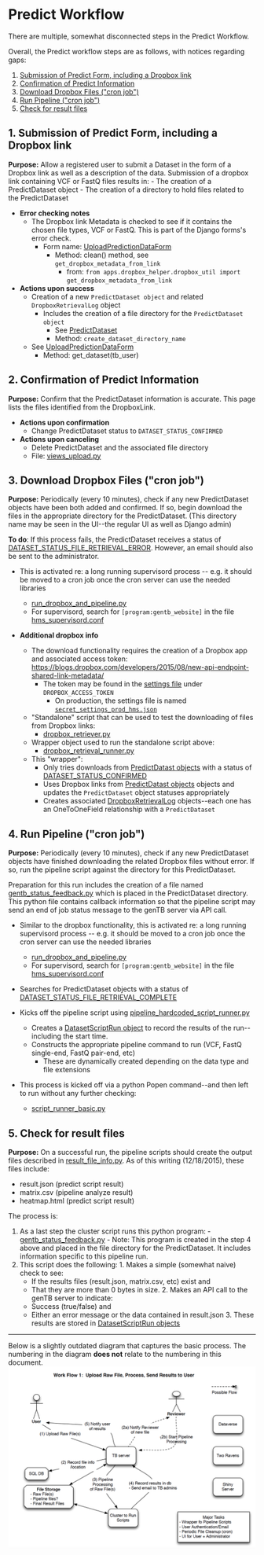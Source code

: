 # Predict Workflow

There are multiple, somewhat disconnected steps in the Predict Workflow.

Overall, the Predict workflow steps are as follows, with notices regarding gaps:

  1. [Submission of Predict Form, including a Dropbox link](#1-submission-of-predict-form-including-a-dropbox-link)
  2. [Confirmation of Predict Information](#2-confirmation-of-predict-information)
  3. [Download Dropbox Files ("cron job")](#3-download-dropbox-files-cron-job)
  4. [Run Pipeline ("cron job")](#4-run-pipeline-cron-job)
  5. [Check for result files](#5-check-for-result-files)


## 1. Submission of Predict Form, including a Dropbox link

**Purpose:** Allow a registered user to submit a Dataset in the form of a Dropbox link as well as a description of the data.  Submission of a dropbox link containing VCF or FastQ files results in:
    - The creation of a PredictDataset object
    - The creation of a directory to hold files related to the PredictDataset

- **Error checking notes**
  - The Dropbox link Metadata is checked to see if it contains
    the chosen file types, VCF or FastQ. This is part of the Django forms's
    error check.
    - Form name: [UploadPredictionDataForm](../gentb_website/tb_website/apps/predict/forms.py#L47)
       - Method: clean() method, see ```get_dropbox_metadata_from_link```
         - from: ```from apps.dropbox_helper.dropbox_util import get_dropbox_metadata_from_link```
- **Actions upon success**
  - Creation of a new ```PredictDataset object``` and related ```DropboxRetrievalLog``` object
    - Includes the creation of a file directory for the ```PredictDataset object```
        - See [PredictDataset](../gentb_website/tb_website/apps/predict/models.py)
        - Method: ```create_dataset_directory_name```
  - See [UploadPredictionDataForm](../gentb_website/tb_website/apps/predict/forms.py)
    - Method: get_dataset(tb_user)

## 2. Confirmation of Predict Information

**Purpose:** Confirm that the PredictDataset information is accurate.  This page lists the files identified from the DropboxLink.

 - **Actions upon confirmation**
    - Change PredictDataset status to ```DATASET_STATUS_CONFIRMED```
 - **Actions upon canceling**
    - Delete PredictDataset and the associated file directory
    - File: [views_upload.py](https://github.com/IQSS/gentb-site/blob/master/gentb_website/tb_website/apps/predict/views_upload.py)

## 3. Download Dropbox Files ("cron job")

**Purpose:** Periodically (every 10 minutes), check if any new PredictDataset objects have been both added and confirmed.  If so, begin download the files in the appropriate directory for the PredictDataset.  (This directory name may be seen in the UI--the regular UI as well as Django admin)

  **To do**: If this process fails, the PredictDataset receives a status of [DATASET_STATUS_FILE_RETRIEVAL_ERROR](https://github.com/IQSS/gentb-site/blob/master/gentb_website/tb_website/apps/predict/models.py#L34).  However, an email should also be sent to the administrator.

  - This is activated re: a long running supervisord process -- e.g. it should be moved to a cron job once the cron server can use the needed libraries
    -  [run_dropbox_and_pipeline.py](https://github.com/IQSS/gentb-site/blob/master/gentb_website/cron_scripts/run_dropbox_and_pipeline.py)
      - For supervisord, search for ```[program:gentb_website]``` in the file [hms_supervisord.conf]( https://github.com/IQSS/gentb-site/blob/master/gentb_website/tb_website/tb_website/settings/hms_supervisord.conf)

  - **Additional dropbox info**
    - The download functionality requires the creation of a Dropbox app and associated access token: https://blogs.dropbox.com/developers/2015/08/new-api-endpoint-shared-link-metadata/
      - The token may be found in the [settings file](https://github.com/IQSS/gentb-site/blob/master/gentb_website/tb_website/tb_website/settings/template_secret_settings.json) under ```DROPBOX_ACCESS_TOKEN```
        - On production, the settings file is named [```secret_settings_prod_hms.json```](https://github.com/IQSS/gentb-site/blob/master/docs/README-SETUP-ORCHESTRA.md#add-production-settings)
    - "Standalone" script that can be used to test the downloading of files from Dropbox links:
      - [dropbox_retriever.py](https://github.com/IQSS/gentb-site/blob/master/gentb_website/tb_website/apps/dropbox_helper/dropbox_retriever.py)
    - Wrapper object used to run the standalone script above:
      - [dropbox_retrieval_runner.py](https://github.com/IQSS/gentb-site/blob/master/gentb_website/tb_website/apps/dropbox_helper/dropbox_retrieval_runner.py)
    - This "wrapper":
      - Only tries downloads from [PredictDatast objects](https://github.com/IQSS/gentb-site/blob/master/gentb_website/tb_website/apps/predict/models.py)  with a status of [DATASET_STATUS_CONFIRMED](https://github.com/IQSS/gentb-site/blob/master/gentb_website/tb_website/apps/predict/models.py#L31)
      - Uses Dropbox links from [PredictDatast objects](https://github.com/IQSS/gentb-site/blob/master/gentb_website/tb_website/apps/predict/models.py) objects and updates the ```PredictDataset``` object statuses appropriately
      - Creates associated [DropboxRetrievalLog](https://github.com/IQSS/gentb-site/blob/master/gentb_website/tb_website/apps/dropbox_helper/models.py) objects--each one has an OneToOneField relationship with a  ```PredictDataset```


## 4. Run Pipeline ("cron job")

**Purpose:** Periodically (every 10 minutes), check if any new PredictDataset objects have finished downloading the related Dropbox files without error.  If so, run the pipeline script against the directory for this PredictDataset.

Preparation for this run includes the creation of a file named [gentb_status_feedback.py](https://github.com/IQSS/gentb-site/blob/master/gentb_website/tb_website/templates/feedback/gentb_status_feedback.py) which is placed in the PredictDataset directory.  This python file contains callback information so that the pipeline script may send an end of job status message to the genTB server via API call.

  - Similar to the dropbox functionality, this is activated re: a long running supervisord process -- e.g. it should be moved to a cron job once the cron server can use the needed libraries
    -  [run_dropbox_and_pipeline.py](https://github.com/IQSS/gentb-site/blob/master/gentb_website/cron_scripts/run_dropbox_and_pipeline.py)
    - For supervisord, search for ```[program:gentb_website]``` in the file [hms_supervisord.conf]( https://github.com/IQSS/gentb-site/blob/master/gentb_website/tb_website/tb_website/settings/hms_supervisord.conf)

  - Searches for PredictDataset objects with a status of [DATASET_STATUS_FILE_RETRIEVAL_COMPLETE](https://github.com/IQSS/gentb-site/blob/master/gentb_website/tb_website/apps/predict/models.py#L35)
  - Kicks off the pipeline script using [pipeline_hardcoded_script_runner.py](https://github.com/IQSS/gentb-site/blob/master/gentb_website/tb_website/apps/predict/pipeline_hardcoded_script_runner.py)
    - Creates a [DatasetScriptRun object](https://github.com/IQSS/gentb-site/blob/master/gentb_website/tb_website/apps/predict/models.py) to record the results of the run--including the start time.
    - Constructs the appropriate pipeline command to run (VCF, FastQ single-end, FastQ pair-end, etc)
      - These are dynamically created depending on the data type and file extensions
  - This process is kicked off via a python Popen command--and then left to run without any further checking:
    - [script_runner_basic.py](https://github.com/IQSS/gentb-site/blob/master/gentb_website/tb_website/apps/script_helper/script_runner_basic.py)

## 5. Check for result files

**Purpose:** On a successful run, the pipeline scripts should create the output files described in [result_file_info.py](https://github.com/IQSS/gentb-site/blob/master/gentb_website/tb_website/apps/utils/result_file_info.py).  As of this writing (12/18/2015), these files include:
  - result.json   (predict script result)
  - matrix.csv    (pipeline analyze result)
  - heatmap.html  (predict script result)


The process is:
  1. As a last step the cluster script runs this python program:
    - [gentb_status_feedback.py](https://github.com/IQSS/gentb-site/blob/master/gentb_website/tb_website/templates/feedback/gentb_status_feedback.py)
    - Note: This program is created in the step 4 above and placed in the file directory for the PredictDataset.  It includes information specific to this pipeline run.
  2. This script does the following:
    1. Makes a simple (somewhat naive) check to see:
       - If the results files (result.json, matrix.csv, etc) exist and
       - That they are more than 0 bytes in size.
    2. Makes an API call to the genTB server to indicate:
      - Success (true/false) and
      - Either an error message or the data contained in result.json
    3. These results are stored in [DatasetScriptRun objects](https://github.com/IQSS/gentb-site/blob/master/gentb_website/tb_website/apps/predict/models.py#L349)

---

Below is a slightly outdated diagram that captures the basic process.
The numbering in the diagram __does not__ relate to the numbering in this document.
![predict workflow](images/predict-workflow.png?raw=true "Predict Workflow")
